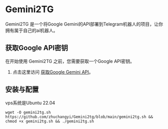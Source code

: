 # Gemini2TG

Gemini2TG 是一个将Google Gemini的API部署到Telegram机器人的项目，让你拥有属于自己的ai机器人。




## 获取Google API密钥

在开始使用 Gemini2TG 之前，您需要获取一个Google API密钥。

1. 点击这里访问 [获取Google Gemini API](https://makersuite.google.com/app/apikey)。


## 安装与配置

vps系统是Ubuntu 22.04  
```#bash
wget -O gemini2tg.sh https://github.com/zhuchangyi/Gemini2tg/blob/main/gemini2tg.sh && chmod +x gemini2tg.sh && ./gemini2tg.sh 
```





